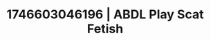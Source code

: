 ---
categories:
- Immersive erotica
- AI-generated
- Erotic curves
- Romantic kink
- Full-body chills
- Delirious pleasure
- ASMR
- Cosplay
image: /assets/images/1746603046196.jpg
layout: post
seo:
  description: Featured content with premium Scat Fetish, ABDL Play. HD images available.
  keywords: Scat Fetish, ABDL Play
  og_image: /assets/images/1746603046196.jpg
  schema_type: VisualArtwork
tags:
- ABDL Play
- Scat Fetish
- '#1746603046196'
title: 1746603046196 | ABDL Play Scat Fetish
---